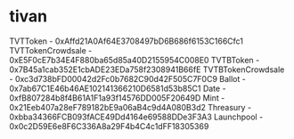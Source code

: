 # tivan

TVTToken - 0xAffd21A0Af64E3708497bD6B686f6153C166Cfc1
TVTTokenCrowdsale - 0xE5F0cE7b34E4F880ba65d85a40D2155954C008E0
TVTBToken - 0x7B45a1cab352E1cbADE23EDa758f2308941B66fE
TVTBTokenCrowdsale - 0xc3d738bFD00042d2Fc0b7682C90d42F505C7F0C9
Ballot - 0x7ab67C1E46b46AE102141366210D6581d53b85C1
Date - 0xfB807284b8f4B61A1F1a93f14576DD005F20649D
Mint - 0x21Eeb407a28eF789182bE9a06aB4c9d4A080B3d2
Threasury - 0xbba34366FCB093fACE49Dd4164e69588DDe3F3A3
Launchpool - 0x0c2D59E6e8F6C336A8a29F4b4C4c1dFF18305369
